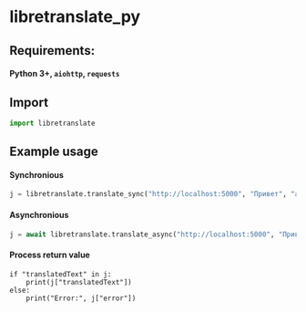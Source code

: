 # libretranslate_py
## Requirements:
#### Python 3+, `aiohttp`, `requests`
## Import
```py
import libretranslate
```
## Example usage
#### Synchronious
```py
j = libretranslate.translate_sync("http://localhost:5000", "Привет", "auto", "en")
```
#### Asynchronious
```py
j = await libretranslate.translate_async("http://localhost:5000", "Привет", "auto", "en")
```
#### Process return value
```
if "translatedText" in j:
    print(j["translatedText"])
else:
    print("Error:", j["error"])
```
